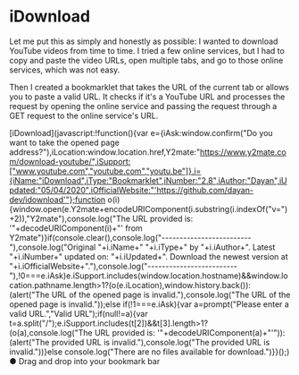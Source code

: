 # iDownload
Let me put this as simply and honestly as possible: I wanted to download YouTube videos from time to time. I tried a few online services, but I had to copy and paste the video URLs, open multiple tabs, and go to those online services, which was not easy.

Then I created a bookmarklet that takes the URL of the current tab or allows you to paste a valid URL. It checks if it's a YouTube URL and processes the request by opening the online service and passing the request through a GET request to the online service's URL.


[iDownload](javascript:!function(){var e={iAsk:window.confirm("Do you want to take the opened page address?"),iLocation:window.location.href,Y2mate:"https://www.y2mate.com/download-youtube/",iSupport:["www.youtube.com","youtube.com","youtu.be"]},i={iName:"iDownload",iType:"Bookmarklet",iNumber:"2.8",iAuthor:"Dayan",iUpdated:"05/04/2020",iOfficialWebsite:"'https://github.com/dayan-dev/idownload'"};function o(i){window.open(e.Y2mate+encodeURIComponent(i.substring(i.indexOf("v=")+2)),"Y2mate"),console.log("The URL provided is: '"+decodeURIComponent(i)+"' from Y2mate")}if(console.clear(),console.log("-------------------------"),console.log("Original "+i.iName+" "+i.iType+" by "+i.iAuthor+". Latest "+i.iNumber+" updated on: "+i.iUpdated+". Download the newest version at "+i.iOfficialWebsite+"."),console.log("-------------------------"),!0===e.iAsk)e.iSupport.includes(window.location.hostname)&&window.location.pathname.length>1?(o(e.iLocation),window.history.back()):(alert("The URL of the opened page is invalid."),console.log("The URL of the opened page is invalid."));else if(!1===e.iAsk){var a=prompt("Please enter a valid URL.","Valid URL");if(null!=a){var t=a.split("/");e.iSupport.includes(t[2])&&t[3].length>1?(o(a),console.log("The URL provided is: '"+decodeURIComponent(a)+"'")):(alert("The provided URL is invalid."),console.log("The provided URL is invalid."))}else console.log("There are no files available for download.")}}();) ● Drag and drop into your bookmark bar
